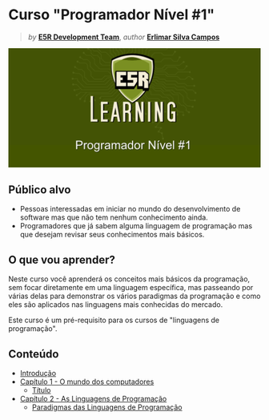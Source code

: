 Curso "Programador Nível #1"
============================

> _by_ [**E5R Development Team**](@e5r), _author_ [**Erlimar Silva Campos**](@erlimar)

![](doc/course/assets/e5r_learning_course_programmer1.png)


## Público alvo

* Pessoas interessadas em iniciar no mundo do desenvolvimento de software mas que não tem nenhum conhecimento ainda.
* Programadores que já sabem alguma linguagem de programação mas que desejam revisar seus conhecimentos mais básicos.

## O que vou aprender?

Neste curso você aprenderá os conceitos mais básicos da programação, sem focar diretamente em uma linguagem específica,
mas passeando por várias delas para demonstrar os vários paradigmas da programação e como eles são aplicados nas linguagens
mais conhecidas do mercado.

Este curso é um pré-requisito para os cursos de "linguagens de programação".

## Conteúdo

* [Introdução](doc/course/intro.md)
* [Capítulo 1 - O mundo dos computadores](doc/course/chapter-01/intro.md)
  - [Título ](doc/course/chapter-01/*.md)
* [Capítulo 2 - As Linguagens de Programação](doc/course/chapter-02/intro.md)
  - [Paradigmas das Linguagens de Programação ](doc/course/chapter-02/paradigms.md)